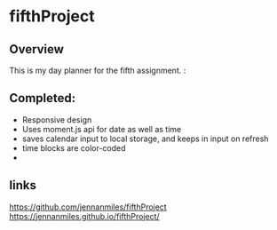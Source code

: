 # fifthProject


## Overview
This is my day planner for the fifth assignment. :

## Completed:
* Responsive design
* Uses moment.js api for date as well as time 
* saves calendar input to local storage, and keeps in input on refresh
* time blocks are color-coded
* 

## links
https://github.com/jennanmiles/fifthProject
https://jennanmiles.github.io/fifthProject/